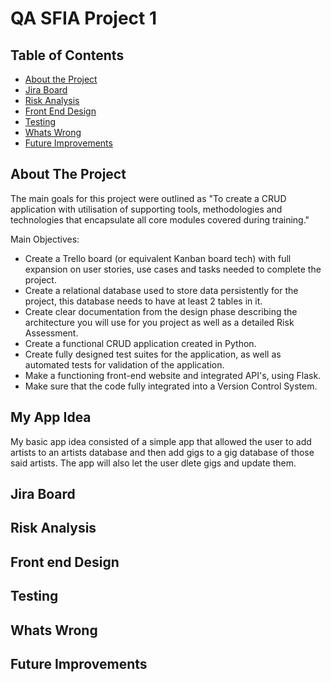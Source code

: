 # QA SFIA Project 1

<!-- TABLE OF CONTENTS -->
## Table of Contents

* [About the Project](#about-the-project)
* [Jira Board](#jira-board)
* [Risk Analysis](#risk-analysis)
* [Front End Design](#front-end-design)
* [Testing](#testing)
* [Whats Wrong](#whats-wrong)
* [Future Improvements](#future-improvements)




<!-- ABOUT THE PROJECT -->
## About The Project


The main goals for this project were outlined as "To create a CRUD application with utilisation of supporting tools, methodologies and technologies that encapsulate all core modules covered during training."

Main Objectives:
* Create a Trello board (or equivalent Kanban board tech) with full expansion
on user stories, use cases and tasks needed to complete the project.
* Create a relational database used to store data persistently for the
project, this database needs to have at least 2 tables in it.
* Create clear documentation from the design phase describing the architecture
you will use for you project as well as a detailed Risk Assessment.
* Create a functional CRUD application created in Python.
* Create fully designed test suites for the application, as well as automated tests for validation of the application.
* Make a functioning front-end website and integrated API's, using Flask.
* Make sure that the code fully integrated into a Version Control System.



## My App Idea

My basic app idea consisted of a simple app that allowed the user to add artists to an artists database and then add gigs to a gig database of those said artists.  The app will also let the user dlete gigs and update them. 


## Jira Board

## Risk Analysis

## Front end Design

## Testing

## Whats Wrong

## Future Improvements